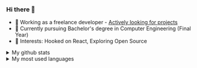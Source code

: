 ### Hi there 👋

- 🔭 Working as a freelance developer - [Actively looking for projects](https://www.fiverr.com/share/xj0Bgq)
- 🌱 Currently pursuing Bachelor's degree in Computer Engineering (Final Year)
- 📖 Interests: Hooked on React, Exploring Open Source


<details>
  <summary>My github stats</summary>
  
  <img src="https://github-readme-stats.vercel.app/api?username=anujjoshi63&count_private=false&theme=react&hide_border=0" />
</details>

<details>
  <summary>My most used languages</summary>
  
  <img src="https://github-readme-stats.vercel.app/api/top-langs/?username=anujjoshi63&count_private=false&theme=react&hide_border=1" />
</details>

